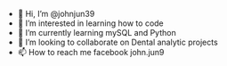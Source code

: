 - 👋 Hi, I’m @johnjun39
- 👀 I’m interested in learning how to code
- 🌱 I’m currently learning mySQL and Python
- 💞️ I’m looking to collaborate on Dental analytic projects
- 📫 How to reach me facebook john.jun9

<!---
johnjun39/johnjun39 is a ✨ special ✨ repository because its `README.md` (this file) appears on your GitHub profile.
You can click the Preview link to take a look at your changes.
--->

